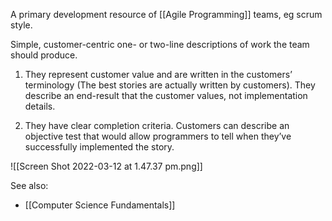 A primary development resource of [[Agile Programming]] teams, eg scrum style.

Simple, customer-centric one- or two-line descriptions of work the team should produce.

1. They represent customer value and are written in the customers’ terminology (The best stories are actually written by customers). They describe an end-result that the customer values, not implementation details.

2. They have clear completion criteria. Customers can describe an objective test that would allow programmers to tell when they’ve successfully implemented the story.


![[Screen Shot 2022-03-12 at 1.47.37 pm.png]]


See also:
- [[Computer Science Fundamentals]]